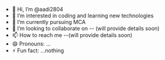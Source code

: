 - 👋 Hi, I’m @aadi2804
- 👀 I’m interested in coding and learning new technologies
- 🌱 I’m currently pursuing MCA
- 💞️ I’m looking to collaborate on -- (will provide details soon)
- 📫 How to reach me --(will provide details soon)
- 😄 Pronouns: ...
- ⚡ Fun fact: ...nothing

<!---
aadi2804/aadi2804 is a ✨ special ✨ repository because its `README.md` (this file) appears on your GitHub profile.
You can click the Preview link to take a look at your changes.
--->
